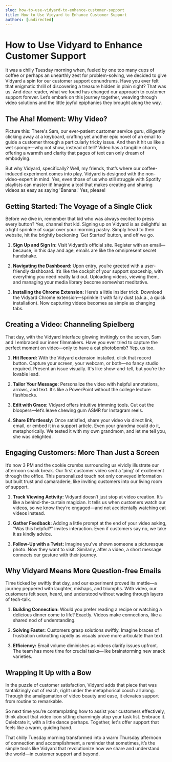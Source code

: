```yaml
---
slug: how-to-use-vidyard-to-enhance-customer-support
title: How to Use Vidyard to Enhance Customer Support
authors: [undirected]
---
```



# How to Use Vidyard to Enhance Customer Support

It was a chilly Tuesday morning when, fueled by one too many cups of coffee or perhaps an unearthly zest for problem-solving, we decided to give Vidyard a spin for our customer support conundrums. Have you ever felt that enigmatic thrill of discovering a treasure hidden in plain sight? That was us. And dear reader, what we found has changed our approach to customer support forever. Let’s embark on this journey together, weaving through video solutions and the little joyful epiphanies they brought along the way.

## The Aha! Moment: Why Video?

Picture this: There's Sam, our ever-patient customer service guru, diligently clicking away at a keyboard, crafting yet another epic novel of an email to guide a customer through a particularly tricky issue. And then it hit us like a wet sponge—why not show, instead of tell? Video has a tangible charm, offering a warmth and clarity that pages of text can only dream of embodying.

But why Vidyard, specifically? Well, my friends, that’s where our coffee-induced experiment comes into play. Vidyard is designed with the non-video-expert in mind. Yes, even those of us who still struggle with Spotify playlists can master it! Imagine a tool that makes creating and sharing videos as easy as saying 'Banana.' Yes, please!

## Getting Started: The Voyage of a Single Click

Before we dive in, remember that kid who was always excited to press every button? Yes, channel that kid. Signing up on Vidyard is as delightful as a light sprinkle of sugar over your morning pastry. Simply head to their website, hit the brightly beckoning 'Get Started' button, and off we go.

1. **Sign Up and Sign In:** Visit Vidyard’s official site. Register with an email—because, in this day and age, emails are like the omnipresent secret handshake.
   
2. **Navigating the Dashboard:** Upon entry, you’re greeted with a user-friendly dashboard. It’s like the cockpit of your support spaceship, with everything you need neatly laid out. Uploading videos, viewing them, and managing your media library become somewhat meditative.

3. **Installing the Chrome Extension:** Here’s a little insider trick. Download the Vidyard Chrome extension—sprinkle it with fairy dust (a.k.a., a quick installation). Now capturing videos becomes as simple as changing tabs.

## Creating a Video: Channeling Spielberg

That day, with the Vidyard interface glowing invitingly on the screen, Sam and I embraced our inner filmmakers. Have you ever tried to capture the perfect moment on video—only to have a cat photobomb? Yep, us too.

1. **Hit Record:** With the Vidyard extension installed, click that record button. Capture your screen, your webcam, or both—no fancy studio required. Present an issue visually. It's like show-and-tell, but you’re the lovable lead.

2. **Tailor Your Message:** Personalize the video with helpful annotations, arrows, and text. It’s like a PowerPoint without the college lecture flashbacks.

3. **Edit with Grace:** Vidyard offers intuitive trimming tools. Cut out the bloopers—let’s leave chewing gum ASMR for Instagram reels.

4. **Share Effortlessly:** Once satisfied, share your video via direct link, email, or embed it in a support article. Even your grandma could do it, metaphorically. We tested it with my own grandmom, and let me tell you, she was delighted.

## Engaging Customers: More Than Just a Screen

It’s now 3 PM and the cookie crumbs surrounding us vividly illustrate our afternoon snack break. Our first customer video sent a 'ping' of excitement through the office. This personalized touch not only conveyed information but built trust and camaraderie, like inviting customers into our living room of support.

1. **Track Viewing Activity:** Vidyard doesn’t just stop at video creation. It’s like a behind-the-curtain magician. It tells us when customers watch our videos, so we know they’re engaged—and not accidentally watching cat videos instead.

2. **Gather Feedback:** Adding a little prompt at the end of your video asking, "Was this helpful?" invites interaction. Even if customers say no, we take it as kindly advice.

3. **Follow-Up with a Twist:** Imagine you've shown someone a picturesque photo. Now they want to visit. Similarly, after a video, a short message connects our gesture with their journey.

## Why Vidyard Means More Question-free Emails

Time ticked by swiftly that day, and our experiment proved its mettle—a journey peppered with laughter, mishaps, and triumphs. With video, our customers felt seen, heard, and understood without wading through layers of tech-talk.

1. **Building Connection:** Would you prefer reading a recipe or watching a delicious dinner come to life? Exactly. Videos make connections, like a shared nod of understanding.

2. **Solving Faster:** Customers grasp solutions swiftly. Imagine braces of frustration unknotting rapidly as visuals prove more articulate than text.

3. **Efficiency:** Email volume diminishes as videos clarify issues upfront. The team has more time for crucial tasks—like brainstorming new snack varieties.

## Wrapping It Up with a Bow

In the puzzle of customer satisfaction, Vidyard adds that piece that was tantalizingly out of reach, right under the metaphorical couch all along. Through the amalgamation of video beauty and ease, it elevates support from routine to remarkable.

So next time you’re contemplating how to assist your customers effectively, think about that video icon sitting charmingly atop your task list. Embrace it. Celebrate it, with a little dance perhaps. Together, let's offer support that feels like a warm, guiding hand.

That chilly Tuesday morning transformed into a warm Thursday afternoon of connection and accomplishment, a reminder that sometimes, it’s the simple tools like Vidyard that revolutionize how we share and understand the world—in customer support and beyond.